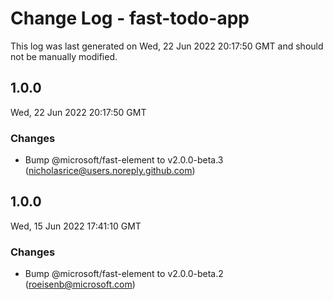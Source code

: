 # Change Log - fast-todo-app

This log was last generated on Wed, 22 Jun 2022 20:17:50 GMT and should not be manually modified.

<!-- Start content -->

## 1.0.0

Wed, 22 Jun 2022 20:17:50 GMT

### Changes

- Bump @microsoft/fast-element to v2.0.0-beta.3 (nicholasrice@users.noreply.github.com)

## 1.0.0

Wed, 15 Jun 2022 17:41:10 GMT

### Changes

- Bump @microsoft/fast-element to v2.0.0-beta.2 (roeisenb@microsoft.com)
